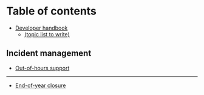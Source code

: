 # Table of contents

* [Developer handbook](README.md)
  * [(topic list to write)](developer-handbook/topic-list-to-write.md)

## Incident management

* [Out-of-hours support](incident-management/out-of-hours-support.md)

***

* [End-of-year closure](end-of-year-closure.md)
